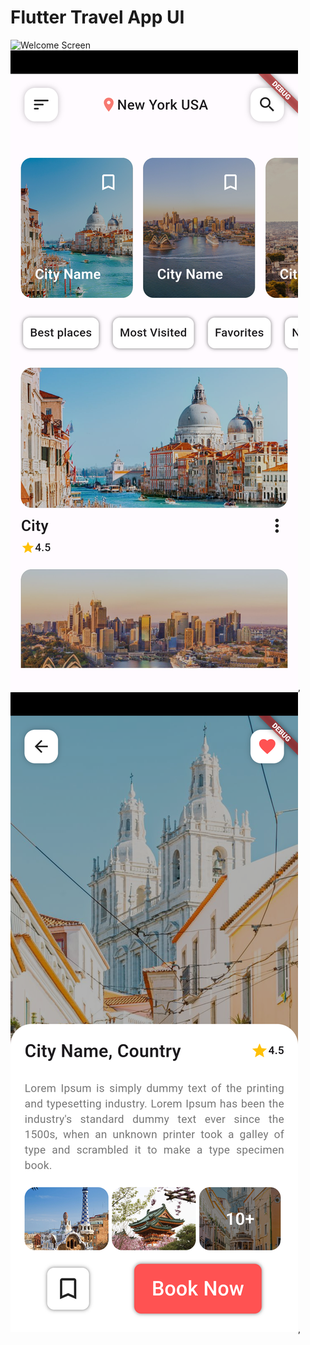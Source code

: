 # Flutter Travel App UI

![Welcome Screen](<img src="https://github.com/favicon.ico" width="150">)
![Home Screen](https://github.com/moklesur644/Flutter-Travel-Application-UI/blob/main/Screenshort/2.png?raw=true),
![Details Screen](https://github.com/moklesur644/Flutter-Travel-Application-UI/blob/main/Screenshort/3.png?raw=true),


